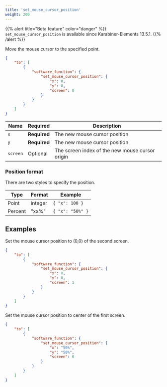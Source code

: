 ```yaml
---
title: 'set_mouse_cursor_position'
weight: 200
---
```


{{% alert title="Beta feature" color="danger" %}}
`set_mouse_cursor_position` is available since Karabiner-Elements 13.5.1.
{{% /alert %}}

Move the mouse cursor to the specified point.

```json
{
    "to": [
        {
            "software_function": {
                "set_mouse_cursor_position": {
                    "x": 0,
                    "y": 0,
                    "screen": 0
                }
            }
        }
    ]
}
```

| Name     | Required     | Description                                     |
| -------- | ------------ | ----------------------------------------------- |
| `x`      | **Required** | The new mouse cursor position                   |
| `y`      | **Required** | The new mouse cursor position                   |
| `screen` | Optional     | The screen index of the new mouse cursor origin |

### Position format

There are two styles to specify the position.

| Type    | Format  | Example          |
| ------- | ------- | ---------------- |
| Point   | integer | `{ "x": 100 }`   |
| Percent | "xx%"   | `{ "x": "50%" }` |

## Examples

Set the mouse cursor position to (0,0) of the second screen.

```json
{
    "to": [
        {
            "software_function": {
                "set_mouse_cursor_position": {
                    "x": 0,
                    "y": 0,
                    "screen": 1
                }
            }
        }
    ]
}
```

Set the mouse cursor position to center of the first screen.

```json
{
    "to": [
        {
            "software_function": {
                "set_mouse_cursor_position": {
                    "x": "50%",
                    "y": "50%",
                    "screen": 0
                }
            }
        }
    ]
}
```
